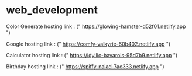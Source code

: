 # web_development
Color Generate hosting link : (" https://glowing-hamster-d52f01.netlify.app ")

Google hosting link : (" https://comfy-valkyrie-60b402.netlify.app ")

Calculator hosting link : (" https://idyllic-bavarois-95d7b9.netlify.app ")

Birthday hosting link : (" https://spiffy-naiad-7ac333.netlify.app ")
